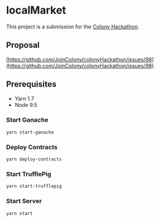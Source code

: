# localMarket

This project is a submission for the [Colony Hackathon](https://colony.io/hackathon/).

## Proposal

[https://github.com/JoinColony/colonyHackathon/issues/98](https://github.com/JoinColony/colonyHackathon/issues/98)

## Prerequisites

- Yarn 1.7
- Node 9.5

### Start Ganache
```
yarn start-ganache
```

### Deploy Contracts
```
yarn deploy-contracts
```

### Start TrufflePig
```
yarn start-trufflepig
```

### Start Server
```
yarn start
```
